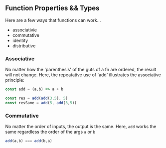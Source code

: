 ## Function Properties && Types
Here are a few ways that functions can work...
 - associativie
 - commutative
 - identity
 - distributive

### Associative
No matter how the 'parenthesis' of the guts of a fn are ordered, the result will not change. Here, the repeatative use of 'add' illustrates the associative principle:    
```js
const add = (a,b) => a + b

const res = add(add(3,5), 5)
const resSame = add(5, add(3,5))
```

### Commutative
No matter the order of inputs, the output is the same. Here, `add` works the same regardless the order of the args `a` or `b`  
```js
add(a,b) === add(b,a)
```